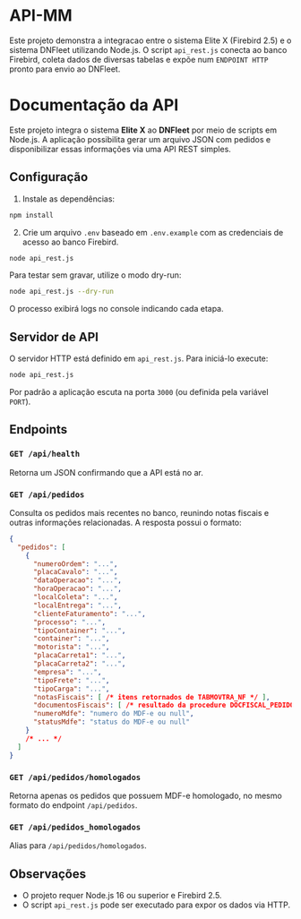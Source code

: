 # API-MM

Este projeto demonstra a integracao entre o sistema Elite X (Firebird 2.5) e o sistema DNFleet utilizando Node.js. O script `api_rest.js` conecta ao banco Firebird, coleta dados de diversas tabelas e expõe num `ENDPOINT HTTP` pronto para envio ao DNFleet.

# Documentação da API

Este projeto integra o sistema **Elite X** ao **DNFleet** por meio de scripts em Node.js.
A aplicação possibilita gerar um arquivo JSON com pedidos e disponibilizar essas
informações via uma API REST simples.

## Configuração
1. Instale as dependências:
```bash
npm install
```
2. Crie um arquivo `.env` baseado em `.env.example` com as credenciais de acesso
   ao banco Firebird.

```bash
node api_rest.js
```
Para testar sem gravar, utilize o modo dry-run:
```bash
node api_rest.js --dry-run
```
O processo exibirá logs no console indicando cada etapa.

## Servidor de API
O servidor HTTP está definido em `api_rest.js`. Para iniciá-lo execute:
```bash
node api_rest.js
```
Por padrão a aplicação escuta na porta `3000` (ou definida pela variável
`PORT`).

## Endpoints
### `GET /api/health`
Retorna um JSON confirmando que a API está no ar.

### `GET /api/pedidos`
Consulta os pedidos mais recentes no banco, reunindo notas fiscais e outras
informações relacionadas. A resposta possui o formato:
```json
{
  "pedidos": [
    {
      "numeroOrdem": "...",
      "placaCavalo": "...",
      "dataOperacao": "...",
      "horaOperacao": "...",
      "localColeta": "...",
      "localEntrega": "...",
      "clienteFaturamento": "...",
      "processo": "...",
      "tipoContainer": "...",
      "container": "...",
      "motorista": "...",
      "placaCarreta1": "...",
      "placaCarreta2": "...",
      "empresa": "...",
      "tipoFrete": "...",
      "tipoCarga": "...",
      "notasFiscais": [ /* itens retornados de TABMOVTRA_NF */ ],
      "documentosFiscais": [ /* resultado da procedure DOCFISCAL_PEDIDO */ ],
      "numeroMdfe": "numero do MDF-e ou null",
      "statusMdfe": "status do MDF-e ou null"
    }
    /* ... */
  ]
}
```

### `GET /api/pedidos/homologados`
Retorna apenas os pedidos que possuem MDF-e homologado, no mesmo formato do endpoint `/api/pedidos`.

### `GET /api/pedidos_homologados`
Alias para `/api/pedidos/homologados`.

## Observações
- O projeto requer Node.js 16 ou superior e Firebird 2.5.
- O script `api_rest.js` pode ser executado para expor os dados via HTTP.
